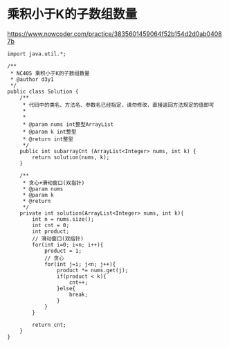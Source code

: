 # 乘积小于K的子数组数量
https://www.nowcoder.com/practice/3835601459064f52b154d2d0ab04087b

    import java.util.*;
    
    /**
     * NC405 乘积小于K的子数组数量
     * @author d3y1
     */
    public class Solution {
        /**
         * 代码中的类名、方法名、参数名已经指定，请勿修改，直接返回方法规定的值即可
         *
         *
         * @param nums int整型ArrayList 
         * @param k int整型 
         * @return int整型
         */
        public int subarrayCnt (ArrayList<Integer> nums, int k) {
            return solution(nums, k);
        }
    
        /**
         * 贪心+滑动窗口(双指针)
         * @param nums
         * @param k
         * @return
         */
        private int solution(ArrayList<Integer> nums, int k){
            int n = nums.size();
            int cnt = 0;
            int product;
            // 滑动窗口(双指针)
            for(int i=0; i<n; i++){
                product = 1;
                // 贪心
                for(int j=i; j<n; j++){
                    product *= nums.get(j);
                    if(product < k){
                        cnt++;
                    }else{
                        break;
                    }
                }
            }
    
            return cnt;
        }
    }
    

